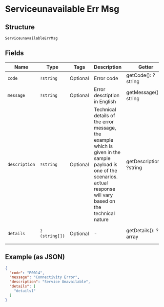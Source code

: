 
# Serviceunavailable Err Msg

## Structure

`ServiceunavailableErrMsg`

## Fields

| Name | Type | Tags | Description | Getter | Setter |
|  --- | --- | --- | --- | --- | --- |
| `code` | `?string` | Optional | Error code | getCode(): ?string | setCode(?string code): void |
| `message` | `?string` | Optional | Error desctiption in English | getMessage(): ?string | setMessage(?string message): void |
| `description` | `?string` | Optional | Technical details of the error message, the example which is given in the sample payload is one of the scenarios. actual response will vary based on the technical nature | getDescription(): ?string | setDescription(?string description): void |
| `details` | `?(string[])` | Optional | - | getDetails(): ?array | setDetails(?array details): void |

## Example (as JSON)

```json
{
  "code": "E0014",
  "message": "Connectivity Error",
  "description": "Service Unavailable",
  "details": [
    "details1"
  ]
}
```


